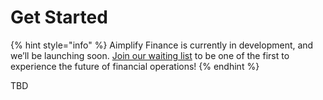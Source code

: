# Get Started

{% hint style="info" %}
Aimplify Finance is currently in development, and we’ll be launching soon. [Join our waiting list](https://aimplify.finance/waitlist.html) to be one of the first to experience the future of financial operations!
{% endhint %}

TBD

